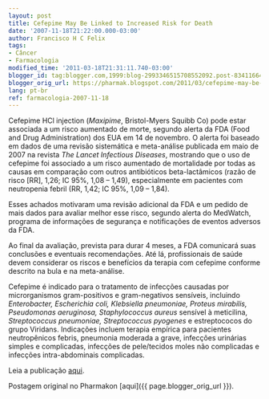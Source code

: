 ```yaml
---
layout: post
title: Cefepime May Be Linked to Increased Risk for Death
date: '2007-11-18T21:22:00.000-03:00'
author: Francisco H C Felix
tags:
- Câncer
- Farmacologia
modified_time: '2011-03-18T21:31:11.740-03:00'
blogger_id: tag:blogger.com,1999:blog-2993346515708552092.post-8341166492510107704
blogger_orig_url: https://pharmak.blogspot.com/2011/03/cefepime-may-be-linked-to-increased.html
lang: pt-br
ref: farmacologia-2007-11-18
---
```


Cefepime HCl injection (*Maxipime*, Bristol-Myers Squibb Co) pode estar associada a um risco aumentado de morte, segundo alerta da FDA (Food and Drug Administration) dos EUA em 14 de novembro. O alerta foi baseado em dados de uma revisão sistemática e meta-análise publicada em maio de 2007 na revista *The Lancet Infectious Diseases*, mostrando que o uso de cefepime foi associado a um risco aumentado de mortalidade por todas as causas em comparação com outros antibióticos beta-lactâmicos (razão de risco [RR], 1,26; IC 95%, 1,08 – 1,49), especialmente em pacientes com neutropenia febril (RR, 1,42; IC 95%, 1,09 – 1,84).
<!--more-->

Esses achados motivaram uma revisão adicional da FDA e um pedido de mais dados para avaliar melhor esse risco, segundo alerta do MedWatch, programa de informações de segurança e notificações de eventos adversos da FDA.

Ao final da avaliação, prevista para durar 4 meses, a FDA comunicará suas conclusões e eventuais recomendações. Até lá, profissionais de saúde devem considerar os riscos e benefícios da terapia com cefepime conforme descrito na bula e na meta-análise.

Cefepime é indicado para o tratamento de infecções causadas por microrganismos gram-positivos e gram-negativos sensíveis, incluindo *Enterobacter, Escherichia coli, Klebsiella pneumoniae, Proteus mirabilis, Pseudomonas aeruginosa, Staphylococcus aureus* sensível à meticilina, *Streptococcus pneumoniae, Streptococcus pyogenes* e estreptococos do grupo Viridans. Indicações incluem terapia empírica para pacientes neutropênicos febris, pneumonia moderada a grave, infecções urinárias simples e complicadas, infecções de pele/tecidos moles não complicadas e infecções intra-abdominais complicadas.

Leia a publicação [aqui](https://doi.org/10.1016/S1473-3099(07)70109-3).

Postagem original no Pharmakon [aqui]({{ page.blogger_orig_url }}).
